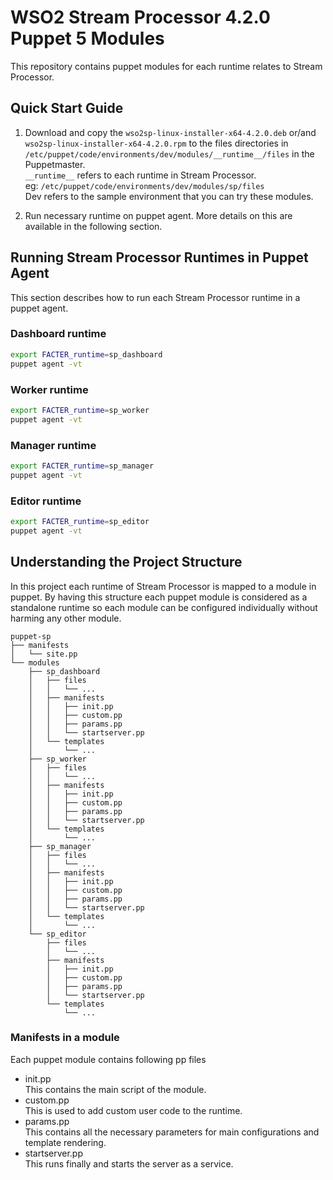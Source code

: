 # WSO2 Stream Processor 4.2.0 Puppet 5 Modules

This repository contains puppet modules for each runtime relates to Stream Processor.

## Quick Start Guide
1. Download and copy the `wso2sp-linux-installer-x64-4.2.0.deb` or/and `wso2sp-linux-installer-x64-4.2.0.rpm` to the files directories in `/etc/puppet/code/environments/dev/modules/__runtime__/files` in the Puppetmaster. <br>
`__runtime__` refers to each runtime in Stream Processor. <br>
eg: `/etc/puppet/code/environments/dev/modules/sp/files` <br>
Dev refers to the sample environment that you can try these modules.

2. Run necessary runtime on puppet agent. More details on this are available in the following section.

## Running Stream Processor Runtimes in Puppet Agent
This section describes how to run each Stream Processor runtime in a puppet agent.

### Dashboard runtime
```bash
export FACTER_runtime=sp_dashboard
puppet agent -vt
```

### Worker runtime
```bash
export FACTER_runtime=sp_worker
puppet agent -vt
```

### Manager runtime
```bash
export FACTER_runtime=sp_manager
puppet agent -vt
```

### Editor runtime
```bash
export FACTER_runtime=sp_editor
puppet agent -vt
```

## Understanding the Project Structure
In this project each runtime of Stream Processor is mapped to a module in puppet.
By having this structure each puppet module is considered as a standalone runtime
so each module can be configured individually without harming any other module.

```
puppet-sp
├── manifests
│   └── site.pp
└── modules
    ├── sp_dashboard
    │   ├── files
    │   │   └── ...
    │   ├── manifests
    │   │   ├── init.pp
    │   │   ├── custom.pp
    │   │   ├── params.pp
    │   │   └── startserver.pp
    │   └── templates
    │       └── ...
    ├── sp_worker
    │   ├── files
    │   │   └── ...
    │   ├── manifests
    │   │   ├── init.pp
    │   │   ├── custom.pp
    │   │   ├── params.pp
    │   │   └── startserver.pp
    │   └── templates
    │       └── ...
    ├── sp_manager
    │   ├── files
    │   │   └── ...
    │   ├── manifests
    │   │   ├── init.pp
    │   │   ├── custom.pp
    │   │   ├── params.pp
    │   │   └── startserver.pp
    │   └── templates
    │       └── ...
    └── sp_editor
        ├── files
        │   └── ...
        ├── manifests
        │   ├── init.pp
        │   ├── custom.pp
        │   ├── params.pp
        │   └── startserver.pp
        └── templates
            └── ...

```

### Manifests in a module
Each puppet module contains following pp files
- init.pp <br>
This contains the main script of the module.
- custom.pp <br>
This is used to add custom user code to the runtime.
- params.pp <br>
This contains all the necessary parameters for main configurations and template rendering.
- startserver.pp <br>
This runs finally and starts the server as a service.
